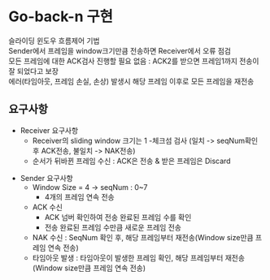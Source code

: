# Go-back-n 구현
슬라이딩 윈도우 흐름제어 기법<br>
Sender에서 프레임을 window크기만큼 전송하면 Receiver에서 오류 점검 <br>
모든 프레임에 대한 ACK검사 진행할 필요 없음 : ACK2를 받으면 프레임1까지 전송이 잘 되었다고 보장<br>
에러(타임아웃, 프레임 손실, 손상) 발생시 해당 프레임 이후로 모든 프레임을 재전송 <br>

## 요구사항

* Receiver 요구사항
	* Receiver의 sliding window 크기는 1
	-체크섬 검사 (일치 -> seqNum확인 후 ACK전송, 불일치 -> NAK전송)
	+ 순서가 뒤바뀐 프레임 수신 : ACK은 전송 & 받은 프레임은 Discard

- Sender 요구사항
	* Window Size = 4 -> seqNum : 0~7
		* 4개의 프레임 연속 전송
	- ACK 수신
		* ACK 넘버 확인하여 전송 완료된 프레임 수를 확인
		- 전송 완료된 프레임 수만큼 새로운 프레임 전송
	+ NAK 수신 : SeqNum 확인 후, 해당 프레임부터 재전송(Window size만큼 프레임 연속 전송)
	+ 타임아웃 발생 : 타임아웃이 발생한 프레임 확인, 해당 프레임부터 재전송(Window size만큼 프레임 연속 전송)
